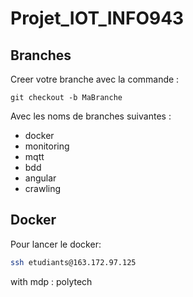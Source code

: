 # Projet_IOT_INFO943
## Branches
Creer votre branche avec la commande : 
```
git checkout -b MaBranche
```
Avec les noms de branches suivantes :
- docker
- monitoring
- mqtt
- bdd
- angular
- crawling

## Docker

Pour lancer le docker:

```bash
ssh etudiants@163.172.97.125
```

with mdp : polytech
